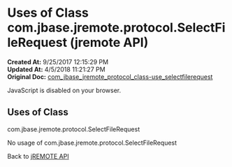 # Uses of Class com.jbase.jremote.protocol.SelectFileRequest (jremote API)

**Created At:** 9/25/2017 12:15:29 PM  
**Updated At:** 4/5/2018 11:21:27 PM  
**Original Doc:** [com_jbase_jremote_protocol_class-use_selectfilerequest](https://docs.jbase.com/39271-class-use/com_jbase_jremote_protocol_class-use_selectfilerequest)  

<!--<br>    try {<br>        if (location.href.indexOf('is-external=true') == -1) {<br>            parent.document.title="Uses of Class com.jbase.jremote.protocol.SelectFileRequest (jremote   API)";<br>        }<br>    }<br>    catch(err) {<br>    }<br>//-->
JavaScript is disabled on your browser.



<!--<br>  allClassesLink = document.getElementById("allclasses\_navbar\_top");<br>  if(window==top) {<br>    allClassesLink.style.display = "block";<br>  }<br>  else {<br>    allClassesLink.style.display = "none";<br>  }<br>  //-->

## Uses of Class
com.jbase.jremote.protocol.SelectFileRequest

No usage of com.jbase.jremote.protocol.SelectFileRequest

Back to [jREMOTE API](com_jbase_jremote_package-summary)

